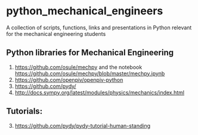 # python_mechanical_engineers
A collection of scripts, functions, links and presentations in Python relevant for the mechanical engineering students


## Python libraries for Mechanical Engineering
1. https://github.com/osule/mechpy  and the notebook https://github.com/osule/mechpy/blob/master/mechpy.ipynb
2. https://github.com/openpiv/openpiv-python
3. https://github.com/pydy/
4. http://docs.sympy.org/latest/modules/physics/mechanics/index.html

## Tutorials:
3. https://github.com/pydy/pydy-tutorial-human-standing
